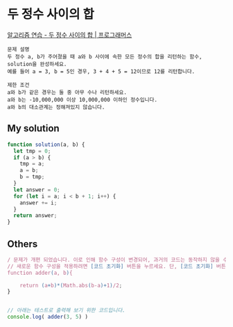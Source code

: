 # 두 정수 사이의 합

[알고리즘 연습 - 두 정수 사이의 합 | 프로그래머스](https://programmers.co.kr/learn/courses/30/lessons/12912)

```
문제 설명
두 정수 a, b가 주어졌을 때 a와 b 사이에 속한 모든 정수의 합을 리턴하는 함수, solution을 완성하세요.
예를 들어 a = 3, b = 5인 경우, 3 + 4 + 5 = 12이므로 12를 리턴합니다.

제한 조건
a와 b가 같은 경우는 둘 중 아무 수나 리턴하세요.
a와 b는 -10,000,000 이상 10,000,000 이하인 정수입니다.
a와 b의 대소관계는 정해져있지 않습니다.
```

## My solution

```javascript
function solution(a, b) {
  let tmp = 0;
  if (a > b) {
    tmp = a;
    a = b;
    b = tmp;
  }
  let answer = 0;
  for (let i = a; i < b + 1; i++) {
    answer += i;
  }
  return answer;
}
```

## Others

```javascript
/ 문제가 개편 되었습니다. 이로 인해 함수 구성이 변경되어, 과거의 코드는 동작하지 않을 수 있습니다.
// 새로운 함수 구성을 적용하려면 [코드 초기화] 버튼을 누르세요. 단, [코드 초기화] 버튼을 누르면 작성 중인 코드는 사라집니다.
function adder(a, b){

    return (a+b)*(Math.abs(b-a)+1)/2;
}


// 아래는 테스트로 출력해 보기 위한 코드입니다.
console.log( adder(3, 5) )
```
